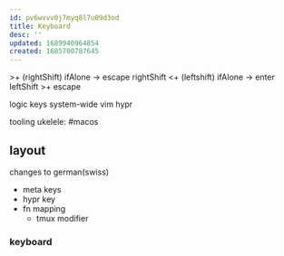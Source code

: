 ```yaml
---
id: pv6wvvv0j7myq8l7u09d3od
title: Keyboard
desc: ''
updated: 1689940964854
created: 1685700787645
---
```


\>+ (rightShift)
  ifAlone -> escape
  rightShift
\<+ (leftshift)
  ifAlone -> enter
  leftShift
    >+ escape

logic keys
system-wide vim
hypr

tooling
  ukelele: #macos

## layout
changes to german(swiss)
- meta keys
- hypr key
- fn mapping
  - tmux modifier

### keyboard
